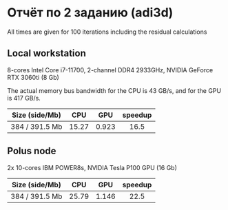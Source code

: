 # Отчёт по 2 заданию (adi3d)

All times are given for 100 iterations including the residual calculations

## Local workstation
8-cores Intel Core i7-11700, 2-channel DDR4 2933GHz, NVIDIA GeForce RTX 3060ti (8 Gb)

The actual memory bus bandwidth for the CPU is 43 GB/s, and for the GPU is 417 GB/s.

| Size (side/Mb)  | CPU      | GPU       | speedup   |
|     :-----:     | :----:   | :----:    | :----:    |
|  384 / 391.5 Mb | 15.27    | 0.923     | 16.5      |

## Polus node
2x 10-cores IBM POWER8s, NVIDIA Tesla P100 GPU (16 Gb)

| Size (side/Mb)  | CPU      | GPU      | speedup   |
|     :----:      | :----:   | :----:   | :----:    |
|  384 / 391.5 Mb | 25.79    | 1.146    | 22.5      |

